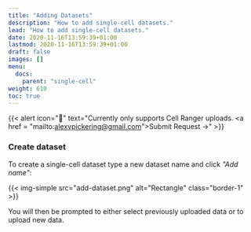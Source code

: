 ```yaml
---
title: "Adding Datasets"
description: "How to add single-cell datasets."
lead: "How to add single-cell datasets."
date: 2020-11-16T13:59:39+01:00
lastmod: 2020-11-16T13:59:39+01:00
draft: false
images: []
menu:
  docs:
    parent: "single-cell"
weight: 610
toc: true
---
```


{{< alert icon="🚧" text="Currently only supports Cell Ranger uploads. <a href = \"mailto:alexvpickering@gmail.com\">Submit Request →</a>" >}}



### Create dataset


To create a single-cell dataset type a new dataset name and click *"Add name"*:

{{< img-simple src="add-dataset.png" alt="Rectangle" class="border-1" >}}

You will then be prompted to either select previously uploaded data or to upload new data.